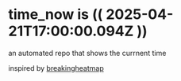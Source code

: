 # time_now is (( 2025-04-21T17:00:00.094Z ))

an automated repo that shows the currnent time

inspired by [breakingheatmap](https://github.com/breakingheatmap/breakingheatmap)